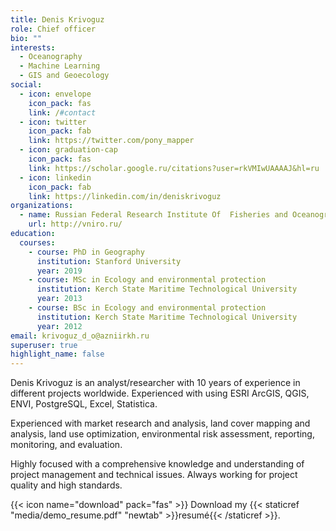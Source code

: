```yaml
---
title: Denis Krivoguz
role: Chief officer
bio: ""
interests:
  - Oceanography
  - Machine Learning
  - GIS and Geoecology
social:
  - icon: envelope
    icon_pack: fas
    link: /#contact
  - icon: twitter
    icon_pack: fab
    link: https://twitter.com/pony_mapper
  - icon: graduation-cap
    icon_pack: fas
    link: https://scholar.google.ru/citations?user=rkVMIwUAAAAJ&hl=ru
  - icon: linkedin
    icon_pack: fab
    link: https://linkedin.com/in/deniskrivoguz
organizations:
  - name: Russian Federal Research Institute Of  Fisheries and Oceanography (VNIRO)
    url: http://vniro.ru/
education:
  courses:
    - course: PhD in Geography
      institution: Stanford University
      year: 2019
    - course: MSc in Ecology and environmental protection
      institution: Kerch State Maritime Technological University
      year: 2013
    - course: BSc in Ecology and environmental protection
      institution: Kerch State Maritime Technological University
      year: 2012
email: krivoguz_d_o@azniirkh.ru
superuser: true
highlight_name: false
---
```

Denis Krivoguz is an analyst/researcher with 10 years of experience in different projects worldwide. Experienced with using ESRI ArcGIS, QGIS, ENVI, PostgreSQL, Excel, Statistica.

Experienced with market research and analysis, land cover mapping and analysis, land use optimization, environmental risk assessment, reporting, monitoring, and evaluation.

Highly focused with a comprehensive knowledge and understanding of project management and technical issues. Always working for project quality and high standards.

{{< icon name="download" pack="fas" >}} Download my {{< staticref "media/demo_resume.pdf" "newtab" >}}resumé{{< /staticref >}}.